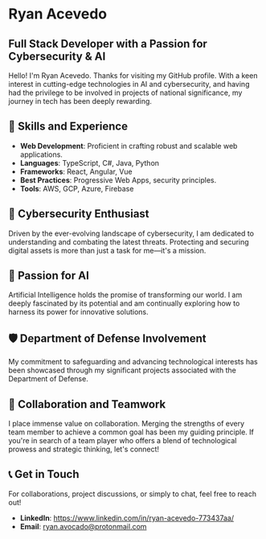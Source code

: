 # Ryan Acevedo
## Full Stack Developer with a Passion for Cybersecurity & AI

Hello! I'm Ryan Acevedo. Thanks for visiting my GitHub profile. With a keen interest in cutting-edge technologies in AI and cybersecurity, and having had the privilege to be involved in projects of national significance, my journey in tech has been deeply rewarding.

## 🚀 Skills and Experience

- **Web Development**: Proficient in crafting robust and scalable web applications.
- **Languages**: TypeScript, C#, Java, Python
- **Frameworks**: React, Angular, Vue
- **Best Practices**: Progressive Web Apps, security principles.
- **Tools**: AWS, GCP, Azure, Firebase

## 🔐 Cybersecurity Enthusiast

Driven by the ever-evolving landscape of cybersecurity, I am dedicated to understanding and combating the latest threats. Protecting and securing digital assets is more than just a task for me—it's a mission.

## 🤖 Passion for AI

Artificial Intelligence holds the promise of transforming our world. I am deeply fascinated by its potential and am continually exploring how to harness its power for innovative solutions.

## 🛡 Department of Defense Involvement

My commitment to safeguarding and advancing technological interests has been showcased through my significant projects associated with the Department of Defense.

## 🤝 Collaboration and Teamwork

I place immense value on collaboration. Merging the strengths of every team member to achieve a common goal has been my guiding principle. If you're in search of a team player who offers a blend of technological prowess and strategic thinking, let's connect!

## 📞 Get in Touch

For collaborations, project discussions, or simply to chat, feel free to reach out!

- **LinkedIn**: https://www.linkedin.com/in/ryan-acevedo-773437aa/
- **Email**: ryan.avocado@protonmail.com
